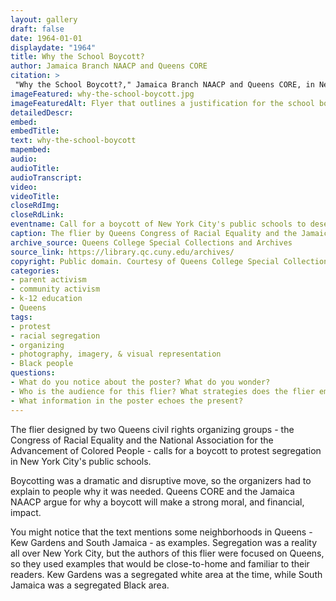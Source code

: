 ```yaml
--- 
layout: gallery
draft: false
date: 1964-01-01
displaydate: "1964"
title: Why the School Boycott?
author: Jamaica Branch NAACP and Queens CORE
citation: >
 "Why the School Boycott?," Jamaica Branch NAACP and Queens CORE, in New York City Civil Rights History Project, Accessed: [Month Day, Year], https://nyccivilrightshistory.org/gallery/why-the-school-boycott.
imageFeatured: why-the-school-boycott.jpg
imageFeaturedAlt: Flyer that outlines a justification for the school boycott
detailedDescr: 
embed: 
embedTitle: 
text: why-the-school-boycott
mapembed: 
audio: 
audioTitle: 
audioTranscript: 
video: 
videoTitle: 
closeRdImg: 
closeRdLink: 
eventname: Call for a boycott of New York City's public schools to desegregate.
caption: The flier by Queens Congress of Racial Equality and the Jamaica branch of the National Association for the Advancement of Colored People (or NAACP) calls for a boycott of New York City's public schools. 
archive_source: Queens College Special Collections and Archives
source_link: https://library.qc.cuny.edu/archives/
copyright: Public domain. Courtesy of Queens College Special Collections and Archive.
categories: 
- parent activism
- community activism
- k-12 education 
- Queens
tags: 
- protest
- racial segregation
- organizing
- photography, imagery, & visual representation
- Black people
questions:
- What do you notice about the poster? What do you wonder?
- Who is the audience for this flier? What strategies does the flier employ to encourage that audience to join the boycott? 
- What information in the poster echoes the present?
--- 
```


The flier designed by two Queens civil rights organizing groups - the Congress of Racial Equality and the National Association for the Advancement of Colored People -  calls for a boycott to protest segregation in New York City's public schools.

Boycotting was a dramatic and disruptive move, so the organizers had to explain to people why it was needed. Queens CORE and the Jamaica NAACP argue for why a boycott will make a strong moral, and financial, impact.

You might notice that the text mentions some neighborhoods in Queens - Kew Gardens and South Jamaica - as examples. Segregation was a reality all over New York City, but the authors of this flier were focused on Queens, so they used examples that would be close-to-home and familiar to their readers. Kew Gardens was a segregated white area at the time, while South Jamaica was a segregated Black area.
